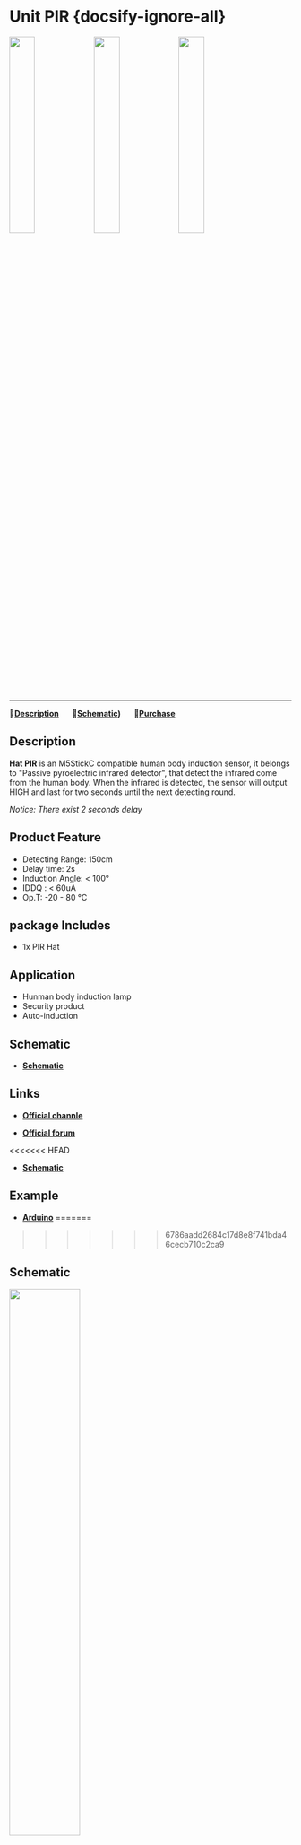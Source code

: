 # Unit PIR {docsify-ignore-all}

<img src="assets\img\product_pics\hat\pir_hat\pir_hat_01.jpg" width="30%" height="30%"><img src="assets\img\product_pics\hat\pir_hat\pir_hat_02.jpg" width="30%" height="30%"><img src="assets\img\product_pics\hat\pir_hat\pir_hat_03.jpg" width="30%" height="30%">

***

:memo:**[Description](#Description)**&nbsp;&nbsp;&nbsp;&nbsp;&nbsp;&nbsp;:electric_plug:**[Schematic](#Schematic))**&nbsp;&nbsp;&nbsp;&nbsp;&nbsp;&nbsp;🛒**[Purchase](https://item.taobao.com/item.htm?spm=a2oq0.12575281.0.0.504a1debWyi50z&ft=t&id=596552375186)**


## Description


**Hat PIR** is an M5StickC compatible human body induction sensor, it belongs to "Passive pyroelectric infrared detector", that detect the infrared come from the human body. When the infrared is detected, the sensor will output HIGH and last for two seconds until the next detecting round.

*Notice: There exist 2 seconds delay*

## Product Feature

- Detecting Range: 150cm
- Delay time: 2s
- Induction Angle: < 100°
- IDDQ : < 60uA
- Op.T: -20 - 80 °C

## package Includes 

- 1x PIR Hat

## Application

- Hunman body induction lamp
- Security product
- Auto-induction 

## Schematic

- **[Schematic](https://github.com/m5stack/M5-Schematic/blob/master/Hat/StickHat_PIR.pdf)**

## Links

- **[Official channle](https://i.youku.com/i/UNjE1ODA2MzE0OA==?spm=a2hzp.8253869.0.0)**

- **[Official forum](http://forum.m5stack.com/)**

<<<<<<< HEAD
- **[Schematic](https://github.com/m5stack/M5-Schematic/blob/master/Hat/StickHat_PIR.pdf)**
  
## Example
- **[Arduino](https://github.com/m5stack/M5StickC/tree/master/examples/Hat/PIR)**
=======

>>>>>>> 6786aadd2684c17d8e8f741bda46cecb710c2ca9

## Schematic

<img src="assets\img\product_pics\hat\pir_hat\pir_hat_04.jpg" width="50%" height="50%">
